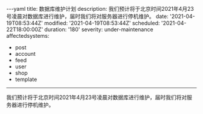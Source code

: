 ---yaml
title: 数据库维护计划
description: 我们预计将于北京时间2021年4月23号凌晨对数据库进行维护，届时我们将对服务器进行停机维护。
date: '2021-04-19T08:53:44Z'
modified: '2021-04-19T08:53:44Z'
scheduled: '2021-04-22T18:00:00Z'
duration: '180'
severity: under-maintenance
affectedsystems:
  - post
  - account
  - feed
  - user
  - shop
  - template
---
我们预计将于北京时间2021年4月23号凌晨对数据库进行维护，届时我们将对服务器进行停机维护。
